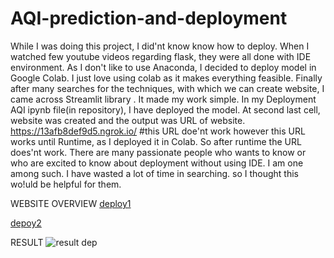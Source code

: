 # AQI-prediction-and-deployment
 While I was doing this project, I did'nt know know how to deploy. When I watched few youtube videos regarding flask, they were all done with IDE environment. 
 As I don't like to use Anaconda, I decided to deploy model in Google Colab. I just love using colab as it makes everything feasible. 
 Finally after many searches for the techniques, with which we can create website, I came across Streamlit library . It made my work simple.
 In my Deployment AQI ipynb file(in repository), I have deployed the model. At second last cell, website was created and the output was URL of website.
   https://13afb8def9d5.ngrok.io/              #this URL doe'nt work
   however this URL works until Runtime, as I deployed it in Colab. So after runtime the URL does'nt work. 
 There are many passionate people who wants to know or who are excited to know about deployment without using IDE. I am one among such. I have wasted a lot of time in searching. 
   so I thought this wo!uld be helpful for them.
   
   
   WEBSITE OVERVIEW
   [deploy1](https://user-images.githubusercontent.com/65075408/111460831-71193200-8742-11eb-8e8e-70cfe02e2994.PNG)







[depoy2](https://user-images.githubusercontent.com/65075408/111460915-927a1e00-8742-11eb-95ef-6a317c349c6f.PNG)






RESULT
![result dep](https://user-images.githubusercontent.com/65075408/111461223-f1d82e00-8742-11eb-94c8-69563f2699ba.PNG)
